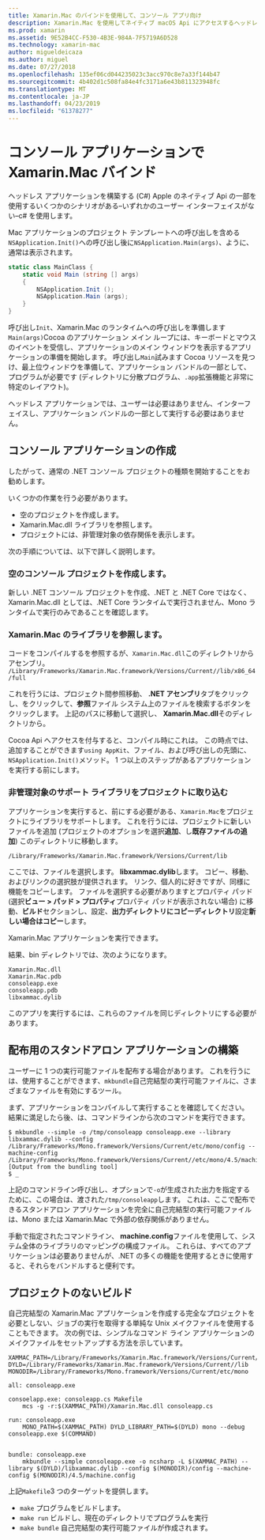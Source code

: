 ```yaml
---
title: Xamarin.Mac のバインドを使用して、コンソール アプリ向け
description: Xamarin.Mac を使用してネイティブ macOS Api にアクセスするヘッドレスのコンソール アプリを作成します。
ms.prod: xamarin
ms.assetid: 9E52B4CC-F530-4B3E-984A-7F5719A6D528
ms.technology: xamarin-mac
author: migueldeicaza
ms.author: miguel
ms.date: 07/27/2018
ms.openlocfilehash: 135ef06cd044235023c3acc970c8e7a33f144b47
ms.sourcegitcommit: 4b402d1c508fa84e4fc3171a6e43b811323948fc
ms.translationtype: MT
ms.contentlocale: ja-JP
ms.lasthandoff: 04/23/2019
ms.locfileid: "61378277"
---
```

# <a name="xamarinmac-bindings-in-console-apps"></a>コンソール アプリケーションで Xamarin.Mac バインド

ヘッドレス アプリケーションを構築する (C#) Apple のネイティブ Api の一部を使用するいくつかのシナリオがある&ndash;いずれかのユーザー インターフェイスがない&ndash;c# を使用します。

Mac アプリケーションのプロジェクト テンプレートへの呼び出しを含める`NSApplication.Init()`への呼び出し後に`NSApplication.Main(args)`、ように、通常は表示されます。

```csharp
static class MainClass {
    static void Main (string [] args)
    {
        NSApplication.Init ();
        NSApplication.Main (args);
    }
}
```

呼び出し`Init`、Xamarin.Mac のランタイムへの呼び出しを準備します`Main(args)`Cocoa のアプリケーション メイン ループには、キーボードとマウスのイベントを受信し、アプリケーションのメイン ウィンドウを表示するアプリケーションの準備を開始します。   呼び出し`Main`試みます Cocoa リソースを見つけ、最上位ウィンドウを準備して、アプリケーション バンドルの一部として、プログラムが必要です (ディレクトリに分散プログラム、`.app`拡張機能と非常に特定のレイアウト)。

ヘッドレス アプリケーションでは、ユーザーは必要はありません、インターフェイスし、アプリケーション バンドルの一部として実行する必要はありません。

## <a name="creating-the-console-app"></a>コンソール アプリケーションの作成

したがって、通常の .NET コンソール プロジェクトの種類を開始することをお勧めします。

いくつかの作業を行う必要があります。

- 空のプロジェクトを作成します。
- Xamarin.Mac.dll ライブラリを参照します。
- プロジェクトには、非管理対象の依存関係を表示します。

次の手順については、以下で詳しく説明します。

### <a name="create-an-empty-console-project"></a>空のコンソール プロジェクトを作成します。

新しい .NET コンソール プロジェクトを作成、.NET と .NET Core ではなく、Xamarin.Mac.dll としては、.NET Core ランタイムで実行されません、Mono ランタイムで実行のみであることを確認します。

### <a name="reference-the-xamarinmac-library"></a>Xamarin.Mac のライブラリを参照します。

コードをコンパイルするを参照するが、`Xamarin.Mac.dll`このディレクトリからアセンブリ。 `/Library/Frameworks/Xamarin.Mac.framework/Versions/Current//lib/x86_64/full`

これを行うには、プロジェクト間参照移動、 **.NET アセンブリ**タブをクリックし、をクリックして、**参照**ファイル システム上のファイルを検索するボタンをクリックします。  上記のパスに移動して選択し、 **Xamarin.Mac.dll**そのディレクトリから。

Cocoa Api へアクセスを付与すると、コンパイル時にこれは。   この時点では、追加することができます`using AppKit`、ファイル、および呼び出しの先頭に、`NSApplication.Init()`メソッド。   1 つ以上のステップがあるアプリケーションを実行する前にします。

### <a name="bring-the-unmanaged-support-library-into-your-project"></a>非管理対象のサポート ライブラリをプロジェクトに取り込む

アプリケーションを実行すると、前にする必要がある、`Xamarin.Mac`をプロジェクトにライブラリをサポートします。   これを行うには、プロジェクトに新しいファイルを追加 (プロジェクトのオプションを選択**追加**、し**既存ファイルの追加**) このディレクトリに移動します。

`/Library/Frameworks/Xamarin.Mac.framework/Versions/Current/lib`

ここでは、ファイルを選択します。 **libxammac.dylib**します。   コピー、移動、およびリンクの選択肢が提供されます。   リンク、個人的に好きですが、同様に機能をコピーします。    ファイルを選択する必要がありますとプロパティ パッド (選択**ビュー > パッド > プロパティ**プロパティ パッドが表示されない場合) に移動、**ビルド**セクションし、設定、**出力ディレクトリにコピーディレクトリ**設定**新しい場合はコピー**します。

Xamarin.Mac アプリケーションを実行できます。

結果、bin ディレクトリでは、次のようになります。

```
Xamarin.Mac.dll
Xamarin.Mac.pdb
consoleapp.exe
consoleapp.pdb
libxammac.dylib
```

このアプリを実行するには、これらのファイルを同じディレクトリにする必要があります。

## <a name="building-a-standalone-application-for-distribution"></a>配布用のスタンドアロン アプリケーションの構築

ユーザーに 1 つの実行可能ファイルを配布する場合があります。  これを行うには、使用することができます、`mkbundle`自己完結型の実行可能ファイルに、さまざまなファイルを有効にするツール。

まず、アプリケーションをコンパイルして実行することを確認してください。   結果に満足したら後、は、コマンドラインから次のコマンドを実行できます。

```
$ mkbundle --simple -o /tmp/consoleapp consoleapp.exe --library libxammac.dylib --config /Library/Frameworks/Mono.framework/Versions/Current/etc/mono/config --machine-config /Library/Frameworks/Mono.framework/Versions/Current//etc/mono/4.5/machine.config
[Output from the bundling tool]
$ _
```

上記のコマンドライン呼び出し、オプションで`-o`が生成された出力を指定するために、この場合は、渡された`/tmp/consoleapp`します。   これは、ここで配布できるスタンドアロン アプリケーションを完全に自己完結型の実行可能ファイルは、Mono または Xamarin.Mac で外部の依存関係がありません。

手動で指定されたコマンドライン、 **machine.config**ファイルを使用して、システム全体のライブラリのマッピングの構成ファイル。   これらは、すべてのアプリケーションは必要ありませんが、.NET の多くの機能を使用するときに使用すると、それらをバンドルすると便利です。

## <a name="project-less-builds"></a>プロジェクトのないビルド

自己完結型の Xamarin.Mac アプリケーションを作成する完全なプロジェクトを必要としない、ジョブの実行を取得する単純な Unix メイクファイルを使用することもできます。   次の例では、シンプルなコマンド ライン アプリケーションのメイクファイルをセットアップする方法を示しています。

```
XAMMAC_PATH=/Library/Frameworks/Xamarin.Mac.framework/Versions/Current//lib/x86_64/full/
DYLD=/Library/Frameworks/Xamarin.Mac.framework/Versions/Current//lib
MONODIR=/Library/Frameworks/Mono.framework/Versions/Current/etc/mono

all: consoleapp.exe

consoelapp.exe: consoleapp.cs Makefile
    mcs -g -r:$(XAMMAC_PATH)/Xamarin.Mac.dll consoleapp.cs
    
run: consoleapp.exe
    MONO_PATH=$(XAMMAC_PATH) DYLD_LIBRARY_PATH=$(DYLD) mono --debug consoleapp.exe $(COMMAND)


bundle: consoleapp.exe
    mkbundle --simple consoleapp.exe -o ncsharp -L $(XAMMAC_PATH) --library $(DYLD)/libxammac.dylib --config $(MONODIR)/config --machine-config $(MONODIR)/4.5/machine.config
```

上記`Makefile`3 つのターゲットを提供します。

- `make` プログラムをビルドします。
- `make run` ビルドし、現在のディレクトリでプログラムを実行
- `make bundle` 自己完結型の実行可能ファイルが作成されます。

